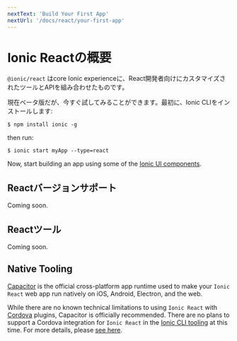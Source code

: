 ```yaml
---
nextText: 'Build Your First App'
nextUrl: '/docs/react/your-first-app'
---
```


# Ionic Reactの概要

`@ionic/react` はcore Ionic experienceに、React開発者向けにカスタマイズされたツールとAPIを組み合わせたものです。

現在ベータ版だが、今すぐ試してみることができます。最初に、Ionic CLIをインストールします:

```shell
$ npm install ionic -g
```

 then run:

```shell
$ ionic start myApp --type=react
```

Now, start building an app using some of the [Ionic UI components](/docs/components).

## Reactバージョンサポート

Coming soon.

## Reactツール

Coming soon.

## Native Tooling

[Capacitor](https://capacitor.ionicframework.com) is the official cross-platform app runtime used to make your `Ionic React` web app run natively on iOS, Android, Electron, and the web.

While there are no known technical limitations to using `Ionic React` with [Cordova](https://cordova.apache.org/) plugins, Capacitor is officially recommended. There are no plans to support a Cordova integration for `Ionic React` in the [Ionic CLI tooling](/docs/cli) at this time. For more details, please [see here](https://capacitor.ionicframework.com/docs/cordova).
